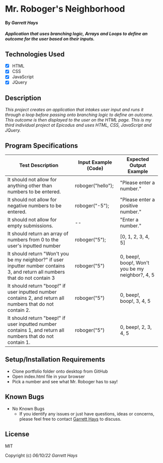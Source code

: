 # Mr. Roboger's Neighborhood

#### By _**Garrett Hays**_

#### _Application that uses branching logic, Arrays and Loops to define an outcome for the user based on their inputs._

## Technologies Used

- [x] HTML
- [x] CSS
- [x] JavaScript
- [x] JQuery

## Description

_This project creates an application that intakes user input and runs it through a loop before passing onto branching logic to define an outcome. This outcome is then displayed to the user on the HTML page. This is my third individual project at Epicodus and uses HTML, CSS, JavaScript and JQuery._

## Program Specifications

| Test Description  | Input Example (Code) | Expected Output Example |
| ------------- | ------------- | ------------- |
| It should not allow for anything other than numbers to be entered.  | roboger("hello");  | "Please enter a number."  |
| It should not allow for negative numbers to be entered.  | roboger("-5");  | "Please enter a positive number."  |
| It should not allow for empty submissions.  | --  | "Enter a number."  |
| It should return an array of numbers from 0 to the user's inputted number | roboger("5");  | [0, 1, 2, 3, 4, 5]  |
| It should return "Won't you be my neighbor?" if user inputter number contains 3, and return all numbers that do not contain 3 | roboger("5")  | 0, beep!, boop!, Won't you be my neighbor?, 4, 5 |
| It should return "boop!" if user inputted number contains 2, and return all numbers that do not contain 2.  | roboger("5")  | 0, beep!, boop!, 3, 4, 5 |
| It should return "beep!" if user inputted number contains 1, and return all numbers that do not contain 1.  | roboger("5")  | 0, beep!, 2, 3, 4, 5 |



## Setup/Installation Requirements

* Clone portfolio folder onto desktop from GitHub
* Open index.html file in your browser
* Pick a number and see what Mr. Roboger has to say!


## Known Bugs

* No Known Bugs
  - If you identify any issues or just have questions, ideas or concerns, please feel free to contact [Garrett Hays](mailto:GarrettLHays@gmail.com) to discuss.

## License

MIT

Copyright (c) _06/10/22_ _Garrett Hays_ 